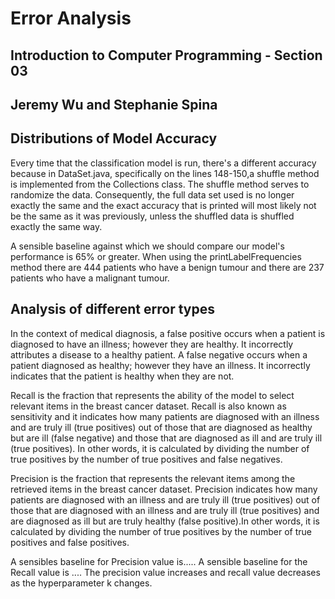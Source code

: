 # Error Analysis
## Introduction to Computer Programming - Section 03
## Jeremy Wu and Stephanie Spina

## Distributions of Model Accuracy
Every time that the classification model is run, there's a different accuracy because in DataSet.java, specifically on the lines 148-150,a shuffle method is implemented from the Collections class. The shuffle method serves to randomize the data. Consequently, the full data set used is no longer exactly the same and the exact accuracy that is printed will most likely not be the same as it was previously, unless the shuffled data is shuffled exactly the same way.

A sensible baseline against which we should compare our model's performance is 65% or greater. When using the printLabelFrequencies method there are 444 patients who have a benign tumour and there are 237 patients who have a malignant tumour. 

## Analysis of different error types
In the context of medical diagnosis, a false positive occurs when a patient is diagnosed to have an illness; however they are healthy. It incorrectly attributes a disease to a healthy patient. A false negative occurs when a patient diagnosed as healthy; however they have an illness. It incorrectly indicates that the patient is healthy when they are not.

Recall is the fraction that represents the ability of the model to select relevant items in the breast cancer dataset. Recall is also known as sensitivity and it indicates how many patients are diagnosed with an illness and are truly ill (true positives) out of those that are diagnosed as healthy but are ill (false negative) and those that are diagnosed as ill and are truly ill (true positives). In other words, it is calculated by dividing the number of true positives by the number of true positives and false negatives.

Precision is the fraction that represents the relevant items among the retrieved items in the breast cancer dataset. Precision indicates how many patients are diagnosed with an illness and are truly ill (true positives) out of those that are diagnosed with an illness and are truly ill (true positives) and are diagnosed as ill but are truly healthy (false positive).In other words, it is calculated by dividing the number of true positives by the number of true positives and false positives.

A sensibles baseline for Precision value is..... 
A sensible baseline for the Recall value is ....
The precision value increases and recall value decreases as the hyperparameter k changes.
